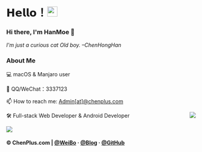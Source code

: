 # 𝗛𝗲𝗹𝗹𝗼！<img src="https://user-images.githubusercontent.com/5679180/79618120-0daffb80-80be-11ea-819e-d2b0fa904d07.gif" width="27px"> 

### Hi there, I'm HanMoe 👋
*I'm just a curious cat Old boy. –ChenHongHan*


### About Me

💻 macOS & Manjaro user

📲 QQ/WeChat：3337123

📫 How to reach me: [Admin[at]@chenplus.com](mailto:admin@chenplus.com)

🛠 Full-stack Web Developer & Android Developer
<img align="right" src="https://github-readme-stats.vercel.app/api?username=HanMoe&show_icons=true&hide_border=true">
 <!--https://user-images.githubusercontent.com/5713670/87202985-820dcb80-c2b6-11ea-9f56-7ec461c497c3.gif-->
 ![](https://count.getloli.com/get/@HanMoe)

#### © ChenPlus.com | [@WeiBo](https://weibo.com/ChenChile) · [@Blog](https://blog.chenplus.com) · [@GitHub](https://github.com/HanMoe)
